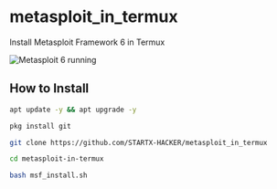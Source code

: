 # metasploit_in_termux
Install Metasploit Framework 6 in Termux

![Metasploit 6 running](https://i.postimg.cc/NjYtTz0B/IMG-20230504-161548.png)

## How to Install

```bash
apt update -y && apt upgrade -y

pkg install git

git clone https://github.com/STARTX-HACKER/metasploit_in_termux

cd metasploit-in-termux

bash msf_install.sh
```